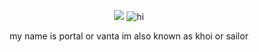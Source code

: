 <div align="center">
 
![](https://komarev.com/ghpvc/?username=10shadows&color=lightgrey&style=plastic&label=LOST+AT+SEA)
![hi](https://images2.imgbox.com/ef/0a/Mq3Io87E_o.png)<br/>

my name is portal or vanta im also known as khoi or sailor
